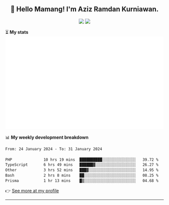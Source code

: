 <h2 align="center">👋 Hello Mamang! I'm Aziz Ramdan Kurniawan.</h2>  
<p align="center">
  <img src="https://komarev.com/ghpvc/?username=azizramdan">
  <img src="https://wakatime.com/badge/user/90056fa0-4c31-4eca-954e-2a3ac05896f9.svg">
</p>
    
⏳ **My stats**  
![](https://raw.githubusercontent.com/azizramdan/github-stats/master/generated/overview.svg#gh-dark-mode-only)

📊 **My weekly development breakdown**
<!--START_SECTION:waka-->

```txt
From: 24 January 2024 - To: 31 January 2024

PHP              10 hrs 19 mins  ██████████░░░░░░░░░░░░░░░   39.72 %
TypeScript       6 hrs 49 mins   ██████▓░░░░░░░░░░░░░░░░░░   26.27 %
Other            3 hrs 52 mins   ███▓░░░░░░░░░░░░░░░░░░░░░   14.95 %
Bash             2 hrs 8 mins    ██░░░░░░░░░░░░░░░░░░░░░░░   08.25 %
Prisma           1 hr 13 mins    █▒░░░░░░░░░░░░░░░░░░░░░░░   04.68 %
```

<!--END_SECTION:waka-->
👉 [See more at my profile](https://wakatime.com/@azizramdan)
***
